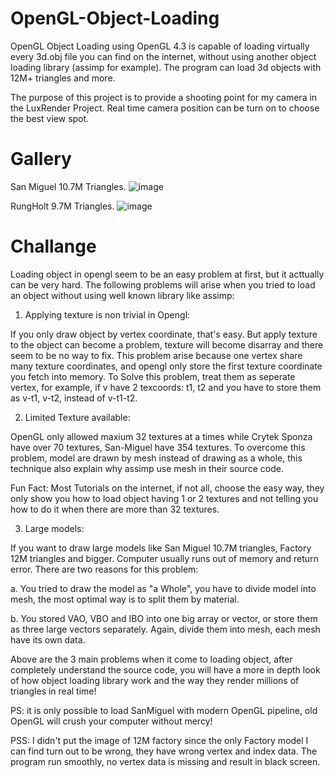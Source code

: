 # OpenGL-Object-Loading
OpenGL Object Loading using OpenGL 4.3 is capable of loading virtually every 3d.obj file you can find on the internet, without using another object loading library (assimp for example). The program can load 3d objects with 12M+ triangles and more.

The purpose of this project is to provide a shooting point for my camera in the LuxRender Project. Real time camera position can be turn on to choose the best view spot. 


# Gallery

San Miguel 10.7M Triangles.
![image](https://user-images.githubusercontent.com/93391908/140255256-d7cb524f-a53d-428e-ae15-4ee86b3ee16e.png)

RungHolt 9.7M Triangles.
![image](https://user-images.githubusercontent.com/93391908/140255628-4f5f732f-2f60-4cf8-a5ac-247b901d3179.png)

# Challange
Loading object in opengl seem to be an easy problem at first, but it acttually can be very hard. The following problems will arise when you tried to load an object without using well known library like assimp:

1. Applying texture is non trivial in Opengl:
 
If you only draw object by vertex coordinate, that's easy. But apply texture to the object can become a problem, texture will become disarray and there seem to be no way to fix. This problem arise because one vertex share many texture coordinates, and opengl only store the first texture coordinate you fetch into memory. 
To Solve this problem, treat them as seperate vertex, for example, if v have 2 texcoords: t1, t2 and you have to store them as v-t1, v-t2, instead of v-t1-t2.

2. Limited Texture available:

OpenGL only allowed maxium 32 textures at a times while Crytek Sponza have over 70 textures, San-Miguel have 354 textures. To overcome this problem, model are drawn by mesh instead of drawing as a whole, this technique also explain why assimp use mesh in their source code.

Fun Fact: Most Tutorials on the internet, if not all, choose the easy way, they only show you how to load object having 1 or 2 textures and not telling you how to do it when there are more than 32 textures.

3. Large models:

If you want to draw large models like San Miguel 10.7M triangles, Factory 12M triangles and bigger. Computer usually runs out of memory and return error. There are two reasons for this problem:

a. You tried to draw the model as "a Whole", you have to divide model into mesh, the most optimal way is to split them by material.

b. You stored VAO, VBO and IBO into one big array or vector, or store them as three large vectors separately. Again, divide them into mesh, each mesh have its own data.

Above are the 3 main problems when it come to loading object, after completely understand the source code, you will have a more in depth look of how object loading library work and the way they render millions of triangles in real time! 

PS: it is only possible to load SanMiguel with modern OpenGL pipeline, old OpenGL will crush your computer without mercy!

PSS: I didn't put the image of 12M factory since the only Factory model I can find turn out to be wrong, they have wrong vertex and index data. The program run smoothly, no vertex data is missing and result in black screen.

